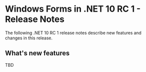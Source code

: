 # Windows Forms in .NET 10 RC 1 - Release Notes

The following .NET 10 RC 1 release notes describe new features and changes in this release.

## What's new features

TBD
